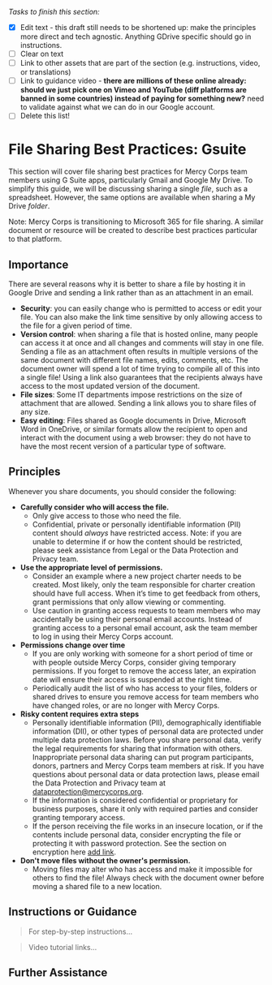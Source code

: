 *Tasks to finish this section:*
- [X] Edit text - this draft still needs to be shortened up: make the principles more direct and tech agnostic. Anything GDrive specific should go in instructions.
- [ ] Clear on text
- [ ] Link to other assets that are part of the section (e.g. instructions, video, or translations)
- [ ] Link to guidance video - **there are millions of these online already: should we just pick one on Vimeo and YouTube (diff platforms are banned in some countries) instead of paying for something new?** need to validate against what we can do in our Google account.
- [ ] Delete this list!

# File Sharing Best Practices: Gsuite
This section will cover file sharing best practices for Mercy Corps team members using G Suite apps, particularly Gmail and Google My Drive. To simplify this guide, we will be discussing sharing a single *file*, such as a spreadsheet. However, the same options are available when sharing a My Drive *folder*.

Note: Mercy Corps is transitioning to Microsoft 365 for file sharing. A similar document or resource will be created to describe best practices particular to that platform.

## Importance
There are several reasons why it is better to share a file by hosting it in Google Drive and sending a link rather than as an attachment in an email.
- **Security**: you can easily change who is permitted to access or edit your file. You can also make the link time sensitive by only allowing access to the file for a given period of time.
- **Version control**: when sharing a file that is hosted online, many people can access it at once and all changes and comments will stay in one file. Sending a file as an attachment often results in multiple versions of the same document with different file names, edits, comments, etc. The document owner will spend a lot of time trying to compile all of this into a single file! Using a link also guarantees that the recipients always have access to the most updated version of the document.
- **File sizes**: Some IT departments impose restrictions on the size of attachment that are allowed. Sending a link allows you to share files of any size.
- **Easy editing**: Files shared as Google documents in Drive, Microsoft Word in OneDrive, or similar formats allow the recipient to open and interact with the document using a web browser: they do not have to have the most recent version of a particular type of software.

## Principles
Whenever you share documents, you should consider the following:
- **Carefully consider who will access the file.**
  - Only give access to those who need the file.
  - Confidential, private or personally identifiable information (PII) content should *always* have restricted access. Note: if you are unable to determine if or how the content should be restricted, please seek assistance from Legal or the Data Protection and Privacy team.
- **Use the appropriate level of permissions.**
  - Consider an example where a new project charter needs to be created. Most likely, only the team responsible for charter creation should have full access. When it’s time to get feedback from others, grant permissions that only allow viewing or commenting.
  - Use caution in granting access requests to team members who may accidentally be using their personal email accounts. Instead of granting access to a personal email account, ask the team member to log in using their Mercy Corps account.
- **Permissions change over time**
  - If you are only working with someone for a short period of time or with people outside Mercy Corps, consider giving temporary permissions. If you forget to remove the access later, an expiration date will ensure their access is suspended at the right time.
  - Periodically audit the list of who has access to your files, folders or shared drives to ensure you remove access for team members who have changed roles, or are no longer with Mercy Corps.
- **Risky content requires extra steps**
  - Personally identifiable information (PII), demographically identifiable information (DII), or other types of personal data are protected under multiple data protection laws. Before you share personal data, verify the legal requirements for sharing that information with others. Inappropriate personal data sharing can put program participants, donors, partners and Mercy Corps team members at risk. If you have questions about personal data or data protection laws, please email the Data Protection and Privacy team at dataprotection@mercycorps.org.
  - If the information is considered confidential or proprietary for business purposes, share it only with required parties and consider granting temporary access.
  - If the person receiving the file works in an insecure location, or if the contents include personal data, consider encrypting the file or protecting it with password protection. See the section on encryption here [add link](www.link.com).
- **Don't move files without the owner's permission.**
  - Moving files may alter who has access and make it impossible for others to find the file! Always check with the document owner before moving a shared file to a new location.

## Instructions or Guidance
> For step-by-step instructions...

> Video tutorial links...

## Further Assistance
